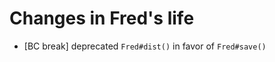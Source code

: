 Changes in Fred's life
======================

* [BC break] deprecated `Fred#dist()` in favor of `Fred#save()`
